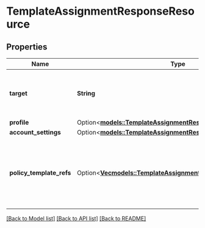 # TemplateAssignmentResponseResource

## Properties

Name | Type | Description | Notes
------------ | ------------- | ------------- | -------------
**target** | **String** | Target account where the IAM resource is created. | 
**profile** | Option<[**models::TemplateAssignmentResponseResourceDetail**](.md)> |  | [optional]
**account_settings** | Option<[**models::TemplateAssignmentResponseResourceDetail**](.md)> |  | [optional]
**policy_template_refs** | Option<[**Vec<models::TemplateAssignmentResponseResourceDetail>**](TemplateAssignmentResponseResourceDetail.md)> | Policy resource(s) included only for trusted profile assignments with policy references. | [optional]

[[Back to Model list]](../README.md#documentation-for-models) [[Back to API list]](../README.md#documentation-for-api-endpoints) [[Back to README]](../README.md)



